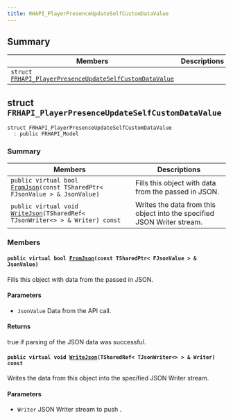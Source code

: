```yaml
---
title: RHAPI_PlayerPresenceUpdateSelfCustomDataValue
---
```


## Summary

 Members                        | Descriptions                                
--------------------------------|---------------------------------------------
`struct `[`FRHAPI_PlayerPresenceUpdateSelfCustomDataValue`](#structFRHAPI__PlayerPresenceUpdateSelfCustomDataValue) | 

## struct `FRHAPI_PlayerPresenceUpdateSelfCustomDataValue` <a id="structFRHAPI__PlayerPresenceUpdateSelfCustomDataValue"></a>

```
struct FRHAPI_PlayerPresenceUpdateSelfCustomDataValue
  : public FRHAPI_Model
```

### Summary

 Members                        | Descriptions                                
--------------------------------|---------------------------------------------
`public virtual bool `[`FromJson`](#structFRHAPI__PlayerPresenceUpdateSelfCustomDataValue_1aa7028b35274fb7fb7fadc2dad77c4760)`(const TSharedPtr< FJsonValue > & JsonValue)` | Fills this object with data from the passed in JSON.
`public virtual void `[`WriteJson`](#structFRHAPI__PlayerPresenceUpdateSelfCustomDataValue_1a25a69dc892daaa94214ebba18ddc79be)`(TSharedRef< TJsonWriter<> > & Writer) const` | Writes the data from this object into the specified JSON Writer stream.

### Members

#### `public virtual bool `[`FromJson`](#structFRHAPI__PlayerPresenceUpdateSelfCustomDataValue_1aa7028b35274fb7fb7fadc2dad77c4760)`(const TSharedPtr< FJsonValue > & JsonValue)` <a id="structFRHAPI__PlayerPresenceUpdateSelfCustomDataValue_1aa7028b35274fb7fb7fadc2dad77c4760"></a>

Fills this object with data from the passed in JSON.

#### Parameters
* `JsonValue` Data from the API call.

#### Returns
true if parsing of the JSON data was successful.

#### `public virtual void `[`WriteJson`](#structFRHAPI__PlayerPresenceUpdateSelfCustomDataValue_1a25a69dc892daaa94214ebba18ddc79be)`(TSharedRef< TJsonWriter<> > & Writer) const` <a id="structFRHAPI__PlayerPresenceUpdateSelfCustomDataValue_1a25a69dc892daaa94214ebba18ddc79be"></a>

Writes the data from this object into the specified JSON Writer stream.

#### Parameters
* `Writer` JSON Writer stream to push .

